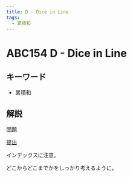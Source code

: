 ```yaml
---
title: D - Dice in Line
tags:
  - 累積和
---
```


# ABC154 D - Dice in Line

## キーワード

- 累積和

## 解説

[問題](https://atcoder.jp/contests/abc154/tasks/abc154_d)

[提出](https://atcoder.jp/contests/abc154/submissions/41130150)

インデックスに注意。

どこからどこまでかをしっかり考えるように。
